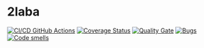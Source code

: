 # 2laba
[![CI/CD GitHub Actions](https://github.com/DenisTerehin/2laba/actions/workflows/python-app.yml/badge.svg)](https://github.com/DenisTerehin/2laba/actions/workflows/python-app.yml)
[![Coverage Status](https://coveralls.io/repos/github/DenisTerehin/2laba/badge.svg?branch=main)](https://coveralls.io/github/DenisTerehin/2laba?branch=main)
[![Quality Gate](https://sonarcloud.io/api/project_badges/measure?project=DenisTerehin_2laba&metric=alert_status)](https://sonarcloud.io/dashboard?id=DenisTerehin_2laba)
[![Bugs](https://sonarcloud.io/api/project_badges/measure?project=DenisTerehin_2laba&metric=bugs)](https://sonarcloud.io/summary/new_code?id=DenisTerehin_2laba)
[![Code smells](https://sonarcloud.io/api/project_badges/measure?project=DenisTerehin_2laba&metric=code_smells)](https://sonarcloud.io/dashboard?id=DenisTerehin_2laba)